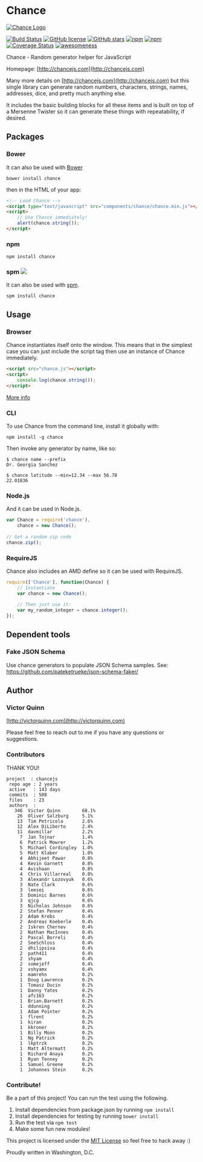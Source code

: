 # Chance

[![Chance Logo](http://chancejs.com/logo.png)](http://chancejs.com)

[![Build Status](https://travis-ci.org/victorquinn/chancejs.svg?branch=develop)](https://travis-ci.org/victorquinn/chancejs) [![GitHub license](https://img.shields.io/github/license/victorquinn/chancejs.svg)](https://github.com/victorquinn/chancejs) [![GitHub stars](https://img.shields.io/github/stars/victorquinn/chancejs.svg)](https://github.com/victorquinn/chancejs) [![npm](https://img.shields.io/npm/dm/chance.svg)](https://npmjs.com/package/chance) [![npm](https://img.shields.io/npm/v/chance.svg)](https://npmjs.com/package/chance) [![Coverage Status](https://coveralls.io/repos/victorquinn/chancejs/badge.svg?branch=develop)](https://coveralls.io/r/victorquinn/chancejs?branch=develop) [![awesomeness](https://img.shields.io/badge/awesomeness-maximum-red.svg)](https://github.com/victorquinn/chancejs)

Chance - Random generator helper for JavaScript

Homepage: [http://chancejs.com](http://chancejs.com)

Many more details on [http://chancejs.com](http://chancejs.com) but this single
library can generate random numbers, characters, strings, names, addresses,
dice, and pretty much anything else.

It includes the basic building blocks for all these items and is built on top
of a Mersenne Twister so it can generate these things with repeatability, if
desired.

## Packages

### Bower

It can also be used with [Bower](http://bower.io)

```
bower install chance
```

then in the HTML of your app:

```html
<!-- Load Chance -->
<script type="text/javascript" src="components/chance/chance.min.js"></script>
<script>
    // Use Chance immediately!
    alert(chance.string());
</script>
```

### npm

```shell
npm install chance
```

### spm [![](http://spmjs.io/badge/chance)](http://spmjs.io/package/chance)

It can also be used with [spm](http://spmjs.io/package/chance).

```
spm install chance
```

## Usage

### Browser

Chance instantiates itself onto the window. This means that in the simplest case you can just include the script tag then use an instance of Chance immediately.

```html
<script src="chance.js"></script>
<script>
    console.log(chance.string());
</script>
```

[More info](http://chancejs.com#browser)

### CLI

To use Chance from the command line, install it globally with:

```shell
npm install -g chance
```

Then invoke any generator by name, like so:

```shell
$ chance name --prefix
Dr. Georgia Sanchez

$ chance latitude --min=12.34 --max 56.78
22.01836
```

### Node.js

And it can be used in Node.js.

```js
var Chance = require('chance'),
    chance = new Chance();
    
// Get a random zip code
chance.zip();
```

### RequireJS

Chance also includes an AMD define so it can be used with RequireJS.

```js
require(['Chance'], function(Chance) {
    // Instantiate
    var chance = new Chance();
   
    // Then just use it:
    var my_random_integer = chance.integer();
});
```

## Dependent tools

### Fake JSON Schema

Use chance generators to populate JSON Schema samples.
See: https://github.com/pateketrueke/json-schema-faker/

## Author
### Victor Quinn
[http://victorquinn.com](http://victorquinn.com)

Please feel free to reach out to me if you have any questions or suggestions.

### Contributors

THANK YOU!

```
project  : chancejs
 repo age : 2 years
 active   : 143 days
 commits  : 508
 files    : 23
 authors  :
   346	Victor Quinn        68.1%
    26	Oliver Salzburg     5.1%
    13	Tim Petricola       2.6%
    12	Alex DiLiberto      2.4%
    11	davmillar           2.2%
     7	Jan Tojnar          1.4%
     6	Patrick Mowrer      1.2%
     5	Michael Cordingley  1.0%
     5	Matt Klaber         1.0%
     4	Abhijeet Pawar      0.8%
     4	Kevin Garnett       0.8%
     4	Avishaan            0.8%
     4	Chris Villarreal    0.8%
     3	Alexandr Lozovyuk   0.6%
     3	Nate Clark          0.6%
     3	leesei              0.6%
     3	Dominic Barnes      0.6%
     3	qjcg                0.6%
     3	Nicholas Johnson    0.6%
     2	Stefan Penner       0.4%
     2	Adam Krebs          0.4%
     2	Andreas Koeberle    0.4%
     2	Iskren Chernev      0.4%
     2	Nathan MacInnes     0.4%
     2	Pascal Borreli      0.4%
     2	SeeSchloss          0.4%
     2	dhilipsiva          0.4%
     2	path411             0.4%
     2	shyam               0.4%
     2	somejeff            0.4%
     2	xshyamx             0.4%
     1	mamrehn             0.2%
     1	Doug Lawrence       0.2%
     1	Tomasz Ducin        0.2%
     1	Danny Yates         0.2%
     1	afc163              0.2%
     1	Brian.Barnett       0.2%
     1	ddunning            0.2%
     1	Adam Pointer        0.2%
     1	flrent              0.2%
     1	kiran               0.2%
     1	kkroner             0.2%
     1	Billy Moon          0.2%
     1	Ng Patrick          0.2%
     1	lkptrzk             0.2%
     1	Matt Altermatt      0.2%
     1	Richard Anaya       0.2%
     1	Ryan Tenney         0.2%
     1	Samuel Greene       0.2%
     1	Johannes Stein      0.2%
```

### Contribute! 

Be a part of this project! You can run the test using the following.

1. Install dependencies from package.json by running `npm install`
2. Install dependencies for testing by running `bower install`
3. Run the test via `npm test`
4. Make some fun new modules!

This project is licensed under the [MIT License](http://en.wikipedia.org/wiki/MIT_License) so feel free to hack away :)

Proudly written in Washington, D.C.

